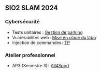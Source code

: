 ## SIO2 SLAM 2024

### Cybersécurité

- Tests unitaires : [Gestion de parking](cs/parking.md)
- Vulnérabilités web : [Mise en place du labo](cs/labo.md)
- Injection de commandes : [TP](cs/injection_cmd.md)

### Atelier professionnel

- AP3 (Semestre 3) : [All4Sport](ap3/README.md)
